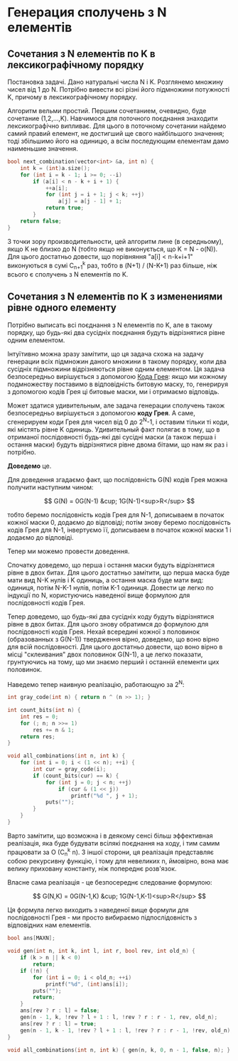# Генерация сполучень з N елементів

## Сочетания з N елементів по K в лексикографічному порядку

Постановка задачі. Дано натуральні числа N і K. Розглянемо множину чисел від 1 до N. Потрібно вивести всі різні його підмножини потужності K, причому в лексикографічному порядку.

Алгоритм вельми простий. Першим сочетанием, очевидно, буде сочетание (1,2,...,K). Навчимося для поточного поєднання знаходити лексикографічно випливає. Для цього в поточному сочетании найдемо самий правий елемент, не достигший ще свого найбільшого значення; тоді збільшимо його на одиницю, а всім последующим елементам дамо наименьшие значення.

<!--- TODO: specify code snippet id -->
``` cpp
bool next_combination(vector<int> &a, int n) {
    int k = (int)a.size();
    for (int i = k - 1; i >= 0; --i)
        if (a[i] < n - k + i + 1) {
            ++a[i];
            for (int j = i + 1; j < k; ++j)
                a[j] = a[j - 1] + 1;
            return true;
        }
    return false;
}
```
З точки зору производительности, цей алгоритм лине (в середньому), якщо K не близко до N (тобто якщо не виконується, що K = N - o(N)). Для цього достатньо довести, що порівняння "a[i] < n-k+i+1" виконуються в сумі C<sub>n+1</sub><sup>k</sup> раз, тобто в (N+1) / (N-K+1) раз більше, ніж всього є сполучень з N елементів по K.

## Сочетания з N елементів по K з изменениями рівне одного елементу

Потрібно выписать всі поєднання з N елементів по K, але в такому порядку, що будь-які два сусідніх поєднання будуть відрізнятися рівне одним елементом.

Інтуїтивно можна зразу замітити, що ця задача схожа на задачу генерации всіх підмножин даного множини в такому порядку, коли два сусідніх підмножини відрізняються рівне одним елементом. Ця задача безпосередньо вирішується з допомогою [Кода Грея](gray_code): якщо ми кожному подмножеству поставимо в відповідність битовую маску, то, генерируя з допомогою кодів Грея ці битовые маски, ми і отримаємо відповідь.

Может здатися удивительным, але задача генерации сполучень також безпосередньо вирішується з допомогою **коду Грея**. А саме, сгенерируем коди Грея для чисел від 0 до 2<sup>N</sup>-1, і оставим тільки ті коди, які містять рівне K одиниць. Удивительный факт полягає в тому, що в отриманої послідовності будь-які дві сусідні маски (а також перша і остання маски) будуть відрізнятися рівне двома бітами, що нам як раз і потрібно.

**Доведемо** це.

Для доведення згадаємо факт, що послідовність G(N) кодів Грея можна получити наступним чином:

$$
G(N) = 0G(N-1) &cup; 1G(N-1)<sup>R</sup>
$$

тобто беремо послідовність кодів Грея для N-1, дописываем в початок кожної маски 0, додаємо до відповіді; потім знову беремо послідовність кодів Грея для N-1, інвертуємо її, дописываем в початок кожної маски 1 і додаємо до відповіді.

Тепер ми можемо провести доведення.

Спочатку доведемо, що перша і остання маски будуть відрізнятися рівне в двох битах. Для цього достатньо замітити, що перша маска буде мати вид N-K нулів і K одиниць, а остання маска буде мати вид: одиниця, потім N-K-1 нулів, потім K-1 одиниця. Довести це легко по індукції по N, користуючись наведеної вище формулою для послідовності кодів Грея.

Тепер доведемо, що будь-які два сусідніх коду будуть відрізнятися рівне в двох битах. Для цього знову обратимся до формулою для послідовності кодів Грея. Нехай всередині кожної з половинок (образованных з G(N-1)) твердження вірно, доведемо, що воно вірно для всій послідовності. Для цього достатньо довести, що воно вірно в місці "склеивания" двох половинок G(N-1), а це легко показати, грунтуючись на тому, що ми знаємо перший і останній елементи цих половинок.

Наведемо тепер наивную реалізацію, работающую за 2<sup>N</sup>:

<!--- TODO: specify code snippet id -->
``` cpp
int gray_code(int n) { return n ^ (n >> 1); }

int count_bits(int n) {
    int res = 0;
    for (; n; n >>= 1)
        res += n & 1;
    return res;
}

void all_combinations(int n, int k) {
    for (int i = 0; i < (1 << n); ++i) {
        int cur = gray_code(i);
        if (count_bits(cur) == k) {
            for (int j = 0; j < n; ++j)
                if (cur & (1 << j))
                    printf("%d ", j + 1);
            puts("");
        }
    }
}
```
Варто замітити, що возможна і в деякому сенсі більш эффективная реалізація, яка буде будувати всілякі поєднання на ходу, і тим самим працювати за O (C<sub>n</sub><sup>k</sup> n). З іншої сторони, ця реалізація представляє собою рекурсивну функцію, і тому для невеликих n, ймовірно, вона має велику приховану константу, ніж попереднє розв'язок.

Власне сама реалізація - це безпосереднє следование формулою:

$$
G(N,K) = 0G(N-1,K) &cup; 1G(N-1,K-1)<sup>R</sup>
$$

Ця формула легко виходить з наведеної вище формули для послідовності Грея - ми просто вибираємо підпослідовність з відповідних нам елементів.

<!--- TODO: specify code snippet id -->
``` cpp
bool ans[MAXN];

void gen(int n, int k, int l, int r, bool rev, int old_n) {
    if (k > n || k < 0)
        return;
    if (!n) {
        for (int i = 0; i < old_n; ++i)
            printf("%d", (int)ans[i]);
        puts("");
        return;
    }
    ans[rev ? r : l] = false;
    gen(n - 1, k, !rev ? l + 1 : l, !rev ? r : r - 1, rev, old_n);
    ans[rev ? r : l] = true;
    gen(n - 1, k - 1, !rev ? l + 1 : l, !rev ? r : r - 1, !rev, old_n);
}

void all_combinations(int n, int k) { gen(n, k, 0, n - 1, false, n); }
```
